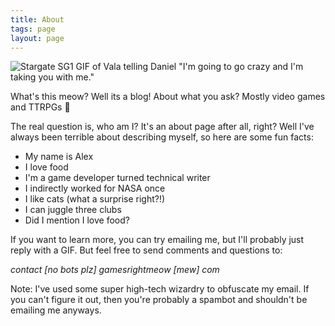 ```yaml
---
title: About
tags: page
layout: page
---
```


![Stargate SG1 GIF of Vala telling Daniel "I'm going to go crazy and I'm taking you with me."](https://thumbs.gfycat.com/AmusingWeeklyGilamonster-max-1mb.gif)

What's this meow? Well its a blog! About what you ask? Mostly video games and TTRPGs 🎲

The real question is, who am I? It's an about page after all, right? Well I've always been terrible about describing myself, so here are some fun facts:

* My name is Alex
* I love food
* I'm a game developer turned technical writer
* I indirectly worked for NASA once
* I like cats (what a surprise right?!)
* I can juggle three clubs
* Did I mention I love food?

If you want to learn more, you can try emailing me, but I'll probably just reply with a GIF. But feel free to send comments and questions to:

_contact [no bots plz] gamesrightmeow [mew] com_

Note: I've used some super high-tech wizardry to obfuscate my email. If you can't figure it out, then you're probably a spambot and shouldn't be emailing me anyways.